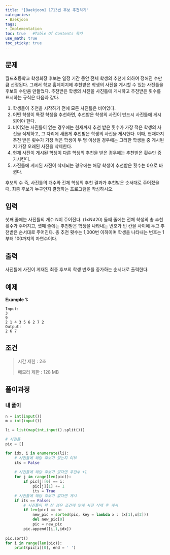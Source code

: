 ```yaml
---
title: "[Baekjoon] 1713번 후보 추천하기"
categories: 
- Baekjoon
tags:
- Implementation
toc: true   #Table Of Contents 목차 
use_math: true
toc_sticky: true
---
```


## 문제

월드초등학교 학생회장 후보는 일정 기간 동안 전체 학생의 추천에 의하여 정해진 수만큼 선정된다. 그래서 학교 홈페이지에 추천받은 학생의 사진을 게시할 수 있는 사진틀을 후보의 수만큼 만들었다. 추천받은 학생의 사진을 사진틀에 게시하고 추천받은 횟수를 표시하는 규칙은 다음과 같다.

1. 학생들이 추천을 시작하기 전에 모든 사진틀은 비어있다.
2. 어떤 학생이 특정 학생을 추천하면, 추천받은 학생의 사진이 반드시 사진틀에 게시되어야 한다.
3. 비어있는 사진틀이 없는 경우에는 현재까지 추천 받은 횟수가 가장 적은 학생의 사진을 삭제하고, 그 자리에 새롭게 추천받은 학생의 사진을 게시한다. 이때, 현재까지 추천 받은 횟수가 가장 적은 학생이 두 명 이상일 경우에는 그러한 학생들 중 게시된 지 가장 오래된 사진을 삭제한다.
4. 현재 사진이 게시된 학생이 다른 학생의 추천을 받은 경우에는 추천받은 횟수만 증가시킨다.
5. 사진틀에 게시된 사진이 삭제되는 경우에는 해당 학생이 추천받은 횟수는 0으로 바뀐다.

후보의 수 즉, 사진틀의 개수와 전체 학생의 추천 결과가 추천받은 순서대로 주어졌을 때, 최종 후보가 누구인지 결정하는 프로그램을 작성하시오.

## 입력

첫째 줄에는 사진틀의 개수 N이 주어진다. (1≤N≤20) 둘째 줄에는 전체 학생의 총 추천 횟수가 주어지고, 셋째 줄에는 추천받은 학생을 나타내는 번호가 빈 칸을 사이에 두고 추천받은 순서대로 주어진다. 총 추천 횟수는 1,000번 이하이며 학생을 나타내는 번호는 1부터 100까지의 자연수이다.

## 출력

사진틀에 사진이 게재된 최종 후보의 학생 번호를 증가하는 순서대로 출력한다.

## 예제

**Example 1:**

```
Input: 
3
9
2 1 4 3 5 6 2 7 2
Output: 
2 6 7
```

## 조건

> 시간 제한 : 2초
>
> 메모리 제한 : 128 MB

## 풀이과정

### 내 풀이

```python
n = int(input())
m = int(input())

li = list(map(int,input().split()))

# 사진틀
pic = []

for idx, i in enumerate(li):
    # 사진틀에 해당 후보가 있는지 여부
    its = False
    
    # 사진틀에 해당 후보가 있다면 추천수 +1
    for j in range(len(pic)):
        if pic[j][0] == i:
            pic[j][1] += 1
            its = True
    # 사진틀에 해당 후보가 없다면 게시
    if its == False:
        # 사진틀이 꽉 찬 경우 조건에 맞게 사진 삭제 후 게시
        if len(pic) == n:
            new_pic = sorted(pic, key = lambda x : (x[1],x[2]))
            del new_pic[0]
            pic = new_pic
        pic.append([i,1,idx])
    
pic.sort()
for i in range(len(pic)):
    print(pic[i][0], end = ' ')
    


 
```
